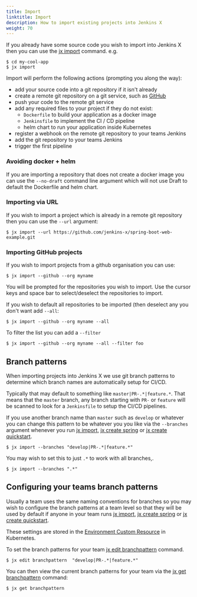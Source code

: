 ```yaml
---
title: Import
linktitle: Import
description: How to import existing projects into Jenkins X
weight: 70
---
```


If you already have some source code you wish to import into Jenkins X then you can use the [jx import](/commands/jx_import) command. e.g.

```shell
$ cd my-cool-app
$ jx import
```

Import will perform the following actions (prompting you along the way):

* add your source code into a git repository if it isn't already
* create a remote git repository on a git service, such as [GitHub](https://github.com)
* push your code to the remote git service
* add any required files to your project if they do not exist:
  * `Dockerfile` to build your application as a docker image
  * `Jenkinsfile` to implement the CI / CD pipeline
  * helm chart to run your application inside Kubernetes
* register a webhook on the remote git repository to your teams Jenkins
* add the git repository to your teams Jenkins
* trigger the first pipeline 

### Avoiding docker + helm

If you are importing a repository that does not create a docker image you can use the `--no-draft` command line argument which will not use Draft to default the Dockerfile and helm chart.
 

### Importing via URL

If you wish to import a project which is already in a remote git repository then you can use the `--url`  argument:

```shell
$ jx import --url https://github.com/jenkins-x/spring-boot-web-example.git
```

### Importing GitHub projects

If you wish to import projects from a github organisation you can use:
 
```shell
$ jx import --github --org myname
```

You will be prompted for the repositories you wish to import. Use the cursor keys and space bar to select/deselect the repositories to import.

If you wish to default all repositories to be imported (then deselect any you don't want add `--all`:
   
```shell
$ jx import --github --org myname --all
```

To filter the list you can add a `--filter`

```shell
$ jx import --github --org myname --all --filter foo
```  
  
## Branch patterns

When importing projects into Jenkins X we use git branch patterns to determine which branch names are automatically setup for CI/CD.

Typically that may default to something like `master|PR-.*|feature.*`. That means that the `master` branch, any branch starting with `PR-` or `feature` will be scanned to look for a `Jenkinsfile` to setup the CI/CD pipelines.

If you use another branch name than `master` such as `develop` or whatever you can change this pattern to be whatever you you like via the `--branches` argument whenever you run [jx import](/commands/jx_import), [jx create spring](/commands/jx_create_spring) or [jx create quickstart](/commands/jx_create_quickstart).


```shell
$ jx import --branches "develop|PR-.*|feature.*"
```  
  
You may wish to set this to just `.*` to work with all branches,.

```shell
$ jx import --branches ".*"
```  
  
## Configuring your teams branch patterns

Usually a team uses the same naming conventions for branches so you may wish to configure the branch patterns at a team level so that they will be used by default if anyone in your team runs [jx import](/commands/jx_import), [jx create spring](/commands/jx_create_spring) or [jx create quickstart](/commands/jx_create_quickstart). 

These settings are stored in the [Environment Custom Resource](/docs/contributing/components/custom-resources/) in Kubernetes.

To set the branch patterns for your team  [jx edit branchpattern](/commands/jx_edit_branchpattern/) command.

```shell
$ jx edit branchpattern  "develop|PR-.*|feature.*"
```  
You can then view the current branch patterns for your team via the [jx get branchpattern](/commands/jx_get_branchpattern/) command:

```shell
$ jx get branchpattern
```  

